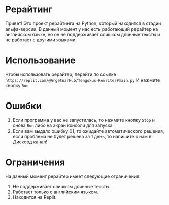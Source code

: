 # Рерайтинг
Привет! Это проект рерайтинга на Python, который находится в стадии альфа-версии. 
В данный момент у нас есть работающий рерайтер на английском языке, 
но он не поддерживает слишком длинные тексты и не работает с другими языками.
# Использование
Чтобы использовать рерайтер, перейти по ссылке ```https://replit.com/@ArgetnarHub/Tengokus-Rewriter#main.py```
И нажмите кнопку `Run`
# Ошибки
1. Если программа у вас не запустилась, то нажмите кнопку `Stop` и снова `Run` либо на экран консоли для запуска
2. Если вам выдало ошибку 01, то ожидайте автоматического решения, если проблема не будет решена за 1 день, то напишите к нам в Дискорд канал!
# Ограничения
На данный момент рерайтер имеет следующие ограничения:
1. Не поддерживает слишком длинные тексты.
2. Работает только с английским языком.
3. Находится на Replit.
